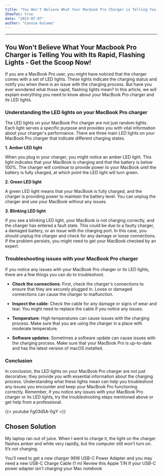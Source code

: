 ```yaml
---
title: "You Won't Believe What Your Macbook Pro Charger is Telling You with Its Rapid, Flashing Lights - Get the Scoop Now!"
ShowToc: true 
date: "2023-07-07"
author: "Connie Kalama"
---
```

*****
## You Won't Believe What Your Macbook Pro Charger is Telling You with Its Rapid, Flashing Lights - Get the Scoop Now!

If you are a MacBook Pro user, you might have noticed that the charger comes with a set of LED lights. These lights indicate the charging status and notify you when there is an issue with the charging process. But have you ever wondered what those rapid, flashing lights mean? In this article, we will explain everything you need to know about your MacBook Pro charger and its LED lights.

### Understanding the LED lights on your MacBook Pro charger

The LED lights on your MacBook Pro charger are not just random lights. Each light serves a specific purpose and provides you with vital information about your charger's performance. There are three main LED lights on your MacBook Pro charger that indicate different charging states.

**1. Amber LED light**

When you plug in your charger, you might notice an amber LED light. This light indicates that your MacBook is charging and that the battery is below 100%. The charger will continue to provide power to your MacBook until the battery is fully charged, at which point the LED light will turn green.

**2. Green LED light**

A green LED light means that your MacBook is fully charged, and the charger is providing power to maintain the battery level. You can unplug the charger and use your MacBook without any issues.

**3. Blinking LED light**

If you see a blinking LED light, your MacBook is not charging correctly, and the charger has entered a fault state. This could be due to a faulty charger, a damaged battery, or an issue with the charging port. In this case, you should unplug the charger and check for any damage or loose connections. If the problem persists, you might need to get your MacBook checked by an expert.

### Troubleshooting issues with your MacBook Pro charger

If you notice any issues with your MacBook Pro charger or its LED lights, there are a few things you can do to troubleshoot.

- **Check the connections**: First, check the charger's connections to ensure that they are securely plugged in. Loose or damaged connections can cause the charger to malfunction.

- **Inspect the cable**: Check the cable for any damage or signs of wear and tear. You might need to replace the cable if you notice any issues.

- **Temperature**: High temperatures can cause issues with the charging process. Make sure that you are using the charger in a place with moderate temperature.

- **Software updates**: Sometimes a software update can cause issues with the charging process. Make sure that your MacBook Pro is up-to-date and has the latest version of macOS installed.

### Conclusion

In conclusion, the LED lights on your MacBook Pro charger are not just decorative; they provide you with essential information about the charging process. Understanding what these lights mean can help you troubleshoot any issues you encounter and keep your MacBook Pro functioning correctly. Remember, if you notice any issues with your MacBook Pro charger or its LED lights, try the troubleshooting steps mentioned above or get help from a professional.

{{< youtube Fg03d5A-0gY >}} 



## Chosen Solution
 My laptop ran out of juice. When I went to charge it, the light on the charger flashes amber and white very rapidly, but the computer still won’t turn on. It’s not charging.

 You’ll need to get a new charger 96W USB-C Power Adapter and you may need a new USB-C Charge Cable (1 m)
Review this Apple T/N  If your USB-C power adapter isn't charging your Mac notebook




